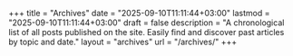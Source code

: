 +++
title = "Archives"
date = "2025-09-10T11:11:44+03:00"
lastmod = "2025-09-10T11:11:44+03:00"
draft = false
description = "A chronological list of all posts published on the site. Easily find and discover past articles by topic and date."
layout = "archives"
url = "/archives/"
+++